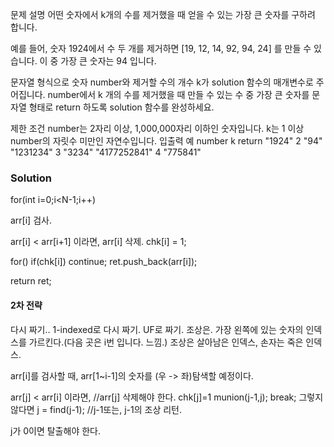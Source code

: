 문제 설명
어떤 숫자에서 k개의 수를 제거했을 때 얻을 수 있는 가장 큰 숫자를 구하려 합니다.

예를 들어, 숫자 1924에서 수 두 개를 제거하면 [19, 12, 14, 92, 94, 24] 를 만들 수 있습니다. 이 중 가장 큰 숫자는 94 입니다.

문자열 형식으로 숫자 number와 제거할 수의 개수 k가 solution 함수의 매개변수로 주어집니다. number에서 k 개의 수를 제거했을 때 만들 수 있는 수 중 가장 큰 숫자를 문자열 형태로 return 하도록 solution 함수를 완성하세요.

제한 조건
number는 2자리 이상, 1,000,000자리 이하인 숫자입니다.
k는 1 이상 number의 자릿수 미만인 자연수입니다.
입출력 예
number	k	return
"1924"	2	"94"
"1231234"	3	"3234"
"4177252841"	4	"775841"

### Solution

for(int i=0;i<N-1;i++)

arr[i] 검사.

arr[i] < arr[i+1] 이라면, arr[i] 삭제.
chk[i] = 1;

for()
	if(chk[i]) continue;
	ret.push_back(arr[i]);

return ret;


#### 2차 전략
다시 짜기..
1-indexed로 다시 짜기.
UF로 짜기.
조상은. 가장 왼쪽에 있는 숫자의 인덱스를 가르킨다.(다음 곳은 i번 입니다. 느낌.)
조상은 살아남은 인덱스, 손자는 죽은 인덱스.

arr[i]를 검사할 때, arr[1~i-1]의 숫자를 (우 -> 좌)탐색할 예정이다.

arr[j] < arr[i] 이라면, 	//arr[j] 삭제해야 한다.
	chk[j]=1
	munion(j-1,j);
	break;
그렇지 않다면
	j = find(j-1);	//j-1또는, j-1의 조상 리턴.

j가 0이면 탈출해야 한다.
